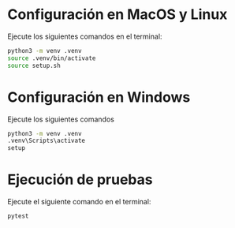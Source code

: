 # Configuración en MacOS y Linux

Ejecute los siguientes comandos en el terminal:

```bash
python3 -m venv .venv
source .venv/bin/activate
source setup.sh
```

# Configuración en Windows

Ejecute los siguientes comandos 

```bash
python3 -m venv .venv
.venv\Scripts\activate
setup
```

# Ejecución de pruebas

Ejecute el siguiente comando en el terminal:

```bash
pytest
```   
   
